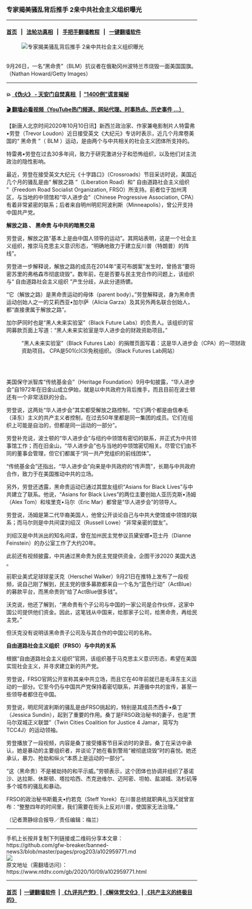 ### 专家揭美骚乱背后推手 2亲中共社会主义组织曝光
------------------------

#### [首页](https://github.com/gfw-breaker/banned-news3/blob/master/README.md) &nbsp;&nbsp;|&nbsp;&nbsp; [法轮功真相](https://github.com/begood0513/basic/blob/master/README.md)  &nbsp;&nbsp;|&nbsp;&nbsp; [手把手翻墙教程](https://github.com/gfw-breaker/guides/wiki)  &nbsp;&nbsp;|&nbsp;&nbsp; [一键翻墙软件](https://github.com/gfw-breaker/nogfw/blob/master/README.md)  



<div><div class="featured_image">
 <figure>
  <img alt="专家揭美骚乱背后推手 2亲中共社会主义组织曝光" src="https://i.ntdtv.com/assets/uploads/2020/10/GettyImages-1228742512-800x450.jpg"/>
 </figure><br/>
 <span class="caption">
  9月26日，一名“黑命贵”（BLM）抗议者在俄勒冈州波特兰市烧毁一面美国国旗。（Nathan Howard/Getty Images）
 </span>
</div>
</div><hr/>

#### 💥 [《伪火》 - 天安门自焚真相 ](http://158.247.195.190:10000/videos/blog/weihuo.html)&nbsp; |&nbsp; [“1400例”谎言揭秘  ](http://158.247.195.190:10000/videos/blog/jiexi1400.html)

#### [ 🎬  翻墙必看视频（YouTube热门频道、网站代理、时事热点、历史事件 ...）](https://github.com/gfw-breaker/links/blob/master/banned.md)

<div><div class="post_content" itemprop="articleBody">
 <p>
  【新唐人北京时间2020年10月10日讯】新西兰政治家、作家兼电影制片人特雷弗•劳登（Trevor Loudon）近日接受英文《大纪元》专访时表示，近几个月席卷美国的“
  <ok href="https://www.ntdtv.com/gb/黑命贵.htm">
   黑命贵
  </ok>
  ”（
  <ok href="https://www.ntdtv.com/gb/blm.htm">
   BLM
  </ok>
  ）运动，是由两个与中共相关的社会主义团体所支持的。
 </p>
 <p>
  特雷弗•劳登在过去30多年间，致力于研究激进分子和恐怖组织，以及他们对主流政治的隐性影响。
 </p>
 <p>
  最近，劳登在接受英文大纪元《十字路口》（Crossroads）节目采访时说，美国近几个月的骚乱是由“
  <ok href="https://www.ntdtv.com/gb/解放之路.htm">
   解放之路
  </ok>
  ”（Liberation Road）和“
  <ok href="https://www.ntdtv.com/gb/自由道路社会主义组织.htm">
   自由道路社会主义组织
  </ok>
  ”（Freedom Road Socialist Organization, FRSO）所支持。前者位于加州湾区，与当地的中领馆和“华人进步会”（Chinese Progressive Association, CPA）有着非常紧密的联系；后者来自明州明尼阿波利斯（Minneapolis），曾公开支持中国共产党。
 </p>
 <p>
  <strong>
   <ok href="https://www.ntdtv.com/gb/解放之路.htm">
    解放之路
   </ok>
   、
   <ok href="https://www.ntdtv.com/gb/黑命贵.htm">
    黑命贵
   </ok>
   与中共的暗黑交易
  </strong>
 </p>
 <p>
  劳登说，解放之路“基本上是由中国人领导的运动”。其网站表明，这是一个社会主义组织，推崇马克思主义意识形态，“明确地致力于建立反川普（特朗普）的阵线”。
 </p>
 <p>
  劳登进一步解释说，解放之路的成员在2014年“麦可布朗案”发生时，曾扬言“要将密苏里的弗格森市彻底烧毁”。数年前，在是否要与民主党合作的问题上，该组织与“
  <ok href="https://www.ntdtv.com/gb/自由道路社会主义组织.htm">
   自由道路社会主义组织
  </ok>
  ”产生分歧，从此分道扬镳。
 </p>
 <p>
  “它（解放之路）是黑命贵运动的母体（parent body）。”劳登解释说，身为黑命贵运动创始人之一的艾莉西亚•加尔萨（Alicia Garza）及其另外两名联合创始人，都“直接隶属于解放之路”。
 </p>
 <p>
  加尔萨同时也是“黑人未来实验室”（Black Future Labs）的负责人。该组织的官网募款页面上写道：“黑人未来实验室是华人进步会的财政资助项目。”
 </p>
 <figure class="wp-caption aligncenter" id="attachment_102959777" style="width: 600px">
  <img alt="" class="size-medium wp-image-102959777" src="https://i.ntdtv.com/assets/uploads/2020/10/1-600x207.jpeg">
   <br/><figcaption class="wp-caption-text">
    “黑人未来实验室”（Black Futures Lab）的捐赠页面写着：这是华人进步会（CPA）的一项财政资助项目。 CPA是501(c)(3)免税组织。（Black Futures Lab网站）
   </figcaption><br/>
  </img>
 </figure><br/>
 <p>
  美国保守派智库“传统基金会”（Heritage Foundation）9月中旬披露，“华人进步会”自1972年在旧金山成立伊始，就是以中共政府为背后推手，而且目前在波士顿还有一个非常活跃的分会。
 </p>
 <p>
  劳登说，这两处“华人进步会”其实都受解放之路控制，“它们两个都是由信奉毛（泽东）主义的共产主义者控制，在过去50年里都是同一集团的成员。它们在组织上可能是自治的，但都是同一运动的一部分”。
 </p>
 <p>
  劳登补充说，波士顿的“华人进步会”与纽约中领馆有密切的联系，并正式为中共领事馆工作；而在旧金山，“华人进步会”也与当地的中领馆密切相关。尽管它们由不同的董事会管理，但它们都属于“同一共产党组织的前线团体”。
 </p>
 <p>
  “传统基金会”还指出，“华人进步会”向来是中共政府的“传声筒”，长期与中共政府合作，致力于在美国推动中共的立场。
 </p>
 <p>
  另外，劳登还透露，黑命贵运动已通过其盟友组织“Asians for Black Lives”与中共建立了联系。他说，“Asians for Black Lives”的两位主要创始人亚历克斯•汤姆（Alex Tom）和埃里克•马尔（Eric Mar）都曾是“华人进步会”的领导人。
 </p>
 <p>
  劳登说，汤姆是第二代华裔美国人，他曾公开谈论自己与中共大使馆或中领馆的联系；而马尔则是中共间谍刘绍汉（Russell Lowe）“非常亲密的盟友”。
 </p>
 <p>
  刘绍汉是中共派出的知名间谍，曾在加州民主党参议员黛安娜•范士丹（Dianne Feinstein）的办公室工作了大约20年。
 </p>
 <p>
  此前还有视频披露，中共通过黑命贵为民主党提供资金，企图干涉2020
  <ok href="https://www.ntdtv.com/gb/美国大选.htm">
   美国大选
  </ok>
  。
 </p>
 <p>
  前职业美式足球球星沃克（Herschel Walker）9月21日在推特上发布了一段视频，说自己刚了解到，民主党的很多募款都来自一个名为“蓝色行动”（ActBlue）的募款平台，而黑命贵则“给了ActBlue很多钱”。
 </p>
 <p>
  沃克说，他还了解到，“黑命贵有个子公司与中国的一家公司是合作伙伴，这家中国公司提供他们资金。因此，这笔钱从中国来，给那家子公司，给黑命贵，再给民主党。”
 </p>
 <p>
  但沃克没有说明该黑命贵子公司及与其合作的中国公司的名称。
 </p>
 <p>
  <strong>
   自由道路社会主义组织（FRSO）与中共的关系
  </strong>
 </p>
 <p>
  根据“自由道路社会主义组织”官网，该组织基于马克思主义意识形态，希望在美国实现社会主义，并寻求建立新的共产党。
 </p>
 <p>
  劳登说，FRSO官网公开宣称其亲中共立场，而且它在40年前就已是毛泽东主义运动的一部分。它至今仍与中国共产党保持着密切联系，并遵循中共的宣传，甚至一些领导者都住在中国。
 </p>
 <p>
  劳登说，明尼阿波利斯的骚乱是由FRSO挑起的，特别是其成员杰西卡•桑丁（Jessica Sundin），起到了重要的作用。桑丁是FRSO政治秘书的妻子，也是“贾马尔双城正义联盟”（Twin Cities Coalition for Justice 4 Jamar，简写为TCC4J）的运动领袖。
 </p>
 <p>
  劳登播放了一段视频，内容是桑丁接受播客节目采访时的录音。桑丁在采访中承认，她是暴动的主要组织者，并谈论了她在看到警局“被彻底烧毁”时的喜悦。她还承认，暴力、抢劫和纵火“本质上是运动的一部分”。
 </p>
 <p>
  “这（黑命贵）不是被劫持的和平示威。”劳顿表示，这个团体也协调并组织了基诺沙、达拉斯、休斯顿、塔拉哈西、杰克逊维尔、迈阿密、坦帕、盐湖城、洛杉矶等多个城市的骚乱和暴动。
 </p>
 <p>
  FRSO的政治秘书斯戴夫•约若克（Steff Yorek）在川普总统就职典礼当天就曾宣布：“整整四年的时间里，我们需要在街头上反对川普，使国家无法治理。”
 </p>
 <p>
  （记者萧静综合报导／责任编辑：梅兰）
 </p>
 <div class="single_ad">
 </div>
</div>
</div>
<hr/>
手机上长按并复制下列链接或二维码分享本文章：<br/>
https://github.com/gfw-breaker/banned-news3/blob/master/pages/prog203/a102959771.md <br/>
<a href='https://github.com/gfw-breaker/banned-news3/blob/master/pages/prog203/a102959771.md'><img src='https://github.com/gfw-breaker/banned-news3/blob/master/pages/prog203/a102959771.md.png'/></a> <br/>
原文地址（需翻墙访问）：https://www.ntdtv.com/gb/2020/10/09/a102959771.html


------------------------
#### [首页](https://github.com/gfw-breaker/banned-news3/blob/master/README.md) &nbsp;|&nbsp; [一键翻墙软件](https://github.com/gfw-breaker/nogfw/blob/master/README.md) &nbsp;| [《九评共产党》](https://github.com/gfw-breaker/9ping.md/blob/master/README.md#九评之一评共产党是什么) | [《解体党文化》](https://github.com/gfw-breaker/jtdwh.md/blob/master/README.md) | [《共产主义的终极目的》](https://github.com/gfw-breaker/gczydzjmd.md/blob/master/README.md)


<img src='http://gfw-breaker.win/banned-news3/pages/prog203/a102959771.md' width='0px' height='0px'/>